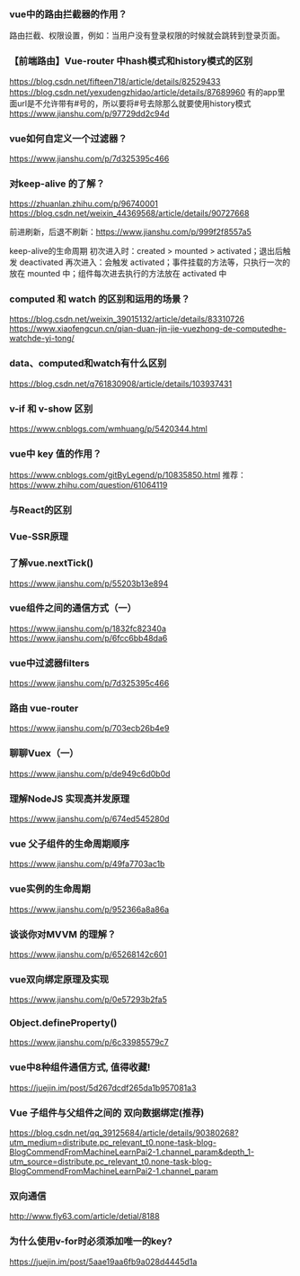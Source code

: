 
### vue中的路由拦截器的作用？
路由拦截、权限设置，例如：当用户没有登录权限的时候就会跳转到登录页面。

### 【前端路由】Vue-router 中hash模式和history模式的区别
https://blog.csdn.net/fifteen718/article/details/82529433
https://blog.csdn.net/yexudengzhidao/article/details/87689960
有的app里面url是不允许带有#号的，所以要将#号去除那么就要使用history模式
https://www.jianshu.com/p/97729dd2c94d

### vue如何自定义一个过滤器？
https://www.jianshu.com/p/7d325395c466

### 对keep-alive 的了解？
https://zhuanlan.zhihu.com/p/96740001
https://blog.csdn.net/weixin_44369568/article/details/90727668

前进刷新，后退不刷新：https://www.jianshu.com/p/999f2f8557a5

keep-alive的生命周期
初次进入时：created > mounted > activated；退出后触发 deactivated
再次进入：会触发 activated；事件挂载的方法等，只执行一次的放在 mounted 中；组件每次进去执行的方法放在 activated 中

### computed 和 watch 的区别和运用的场景？
https://blog.csdn.net/weixin_39015132/article/details/83310726
https://www.xiaofengcun.cn/qian-duan-jin-jie-vuezhong-de-computedhe-watchde-yi-tong/

### data、computed和watch有什么区别
https://blog.csdn.net/q761830908/article/details/103937431

### v-if 和 v-show 区别
https://www.cnblogs.com/wmhuang/p/5420344.html

### vue中 key 值的作用？
https://www.cnblogs.com/gitByLegend/p/10835850.html
推荐：https://www.zhihu.com/question/61064119 


### 与React的区别

### Vue-SSR原理


### 了解vue.nextTick()
https://www.jianshu.com/p/55203b13e894

### vue组件之间的通信方式（一）

https://www.jianshu.com/p/1832fc82340a
https://www.jianshu.com/p/6fcc6bb48da6

### vue中过滤器filters
https://www.jianshu.com/p/7d325395c466


### 路由 vue-router
https://www.jianshu.com/p/703ecb26b4e9

### 聊聊Vuex（一）
https://www.jianshu.com/p/de949c6d0b0d


### 理解NodeJS 实现高并发原理
https://www.jianshu.com/p/674ed545280d

### vue 父子组件的生命周期顺序
https://www.jianshu.com/p/49fa7703ac1b

### vue实例的生命周期
https://www.jianshu.com/p/952366a8a86a

### 谈谈你对MVVM 的理解？
https://www.jianshu.com/p/65268142c601

### vue双向绑定原理及实现
https://www.jianshu.com/p/0e57293b2fa5

### Object.defineProperty()
https://www.jianshu.com/p/6c33985579c7


### vue中8种组件通信方式, 值得收藏! 
https://juejin.im/post/5d267dcdf265da1b957081a3

### Vue 子组件与父组件之间的 双向数据绑定(推荐)
https://blog.csdn.net/qq_39125684/article/details/90380268?utm_medium=distribute.pc_relevant_t0.none-task-blog-BlogCommendFromMachineLearnPai2-1.channel_param&depth_1-utm_source=distribute.pc_relevant_t0.none-task-blog-BlogCommendFromMachineLearnPai2-1.channel_param


### 双向通信
http://www.fly63.com/article/detial/8188


### 为什么使用v-for时必须添加唯一的key?
https://juejin.im/post/5aae19aa6fb9a028d4445d1a